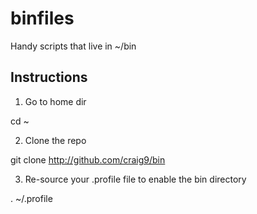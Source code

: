 # binfiles

Handy scripts that live in ~/bin

## Instructions

1. Go to home dir

cd ~

2. Clone the repo

git clone http://github.com/craig9/bin

3. Re-source your .profile file to enable the bin directory

. ~/.profile

